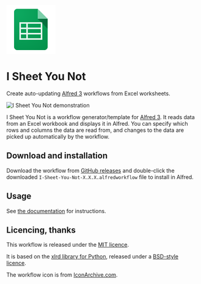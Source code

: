 <img src="./src/icon.png" width="128" height="128">

I Sheet You Not
===============

Create auto-updating [Alfred 3][alfred] workflows from Excel worksheets.


![I Sheet You Not demonstration][demo]

I Sheet You Not is a workflow generator/template for [Alfred 3][alfred].
It reads data from an Excel workbook and displays it in Alfred. You can specify
which rows and columns the data are read from, and changes to the data are
picked up automatically by the workflow.


Download and installation
-------------------------

Download the workflow from [GitHub releases][gh-releases] and double-click
the downloaded `I-Sheet-You-Not-X.X.X.alfredworkflow` file to install in
Alfred.

Usage
-----

See [the documentation][doc] for instructions.


Licencing, thanks
-----------------

This workflow is released under the [MIT licence][mit].

It is based on the [xlrd library for Python][xlrd], released under a [BSD-style licence][xlrd-licence].

The workflow icon is from [IconArchive.com][icon].


[alfred]: https://www.alfredapp.com/
[doc]: http://www.deanishe.net/i-sheet-you-not/
[demo]: doc/_static/demo.gif
[gh-releases]: https://github.com/deanishe/i-sheet-you-not/releases
[mit]: ./src/LICENCE.txt
[icon]: http://www.iconarchive.com/show/google-jfk-icons-by-carlosjj/spreadsheets-icon.html
[xlrd]: http://www.python-excel.org
[xlrd-licence]: https://github.com/python-excel/xlrd/blob/master/docs/licenses.rst
